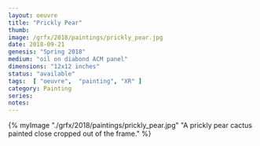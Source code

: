 ```yaml
---
layout: oeuvre 
title: "Prickly Pear"
thumb:
image: /grfx/2018/paintings/prickly_pear.jpg
date: 2018-09-21
genesis: "Spring 2018"
medium: "oil on diabond ACM panel"
dimensions: "12x12 inches"
status: "available" 
tags:  [ "oeuvre",  "painting", "XR" ]  
category: Painting 
series: 
notes: 
---
```



{% myImage "./grfx/2018/paintings/prickly_pear.jpg" "A prickly pear cactus painted close cropped out of the frame." %}
